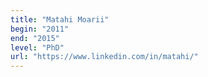 ```yaml
---
title: "Matahi Moarii"
begin: "2011"
end: "2015"
level: "PhD"
url: "https://www.linkedin.com/in/matahi/"
---
```

